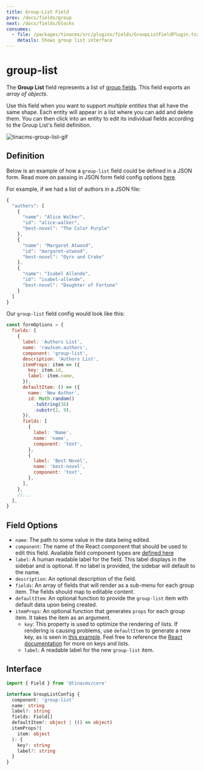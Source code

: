 ```yaml
---
title: Group-List Field
prev: /docs/fields/group
next: /docs/fields/blocks
consumes:
  - file: /packages/tinacms/src/plugins/fields/GroupListFieldPlugin.tsx
    details: Shows group list interface
---
```


# group-list

The **Group List** field represents a list of [group fields](https://github.com/taylorux/tinacms.org/tree/ec3e5c1e5736454379815f45595441bd79d85a2d/docs/fields/group/README.md). This field exports an _array of objects_.

Use this field when you want to support _multiple entities_ that all have the same shape. Each entity will appear in a list where you can add and delete them. You can then click into an entity to edit its individual fields according to the Group List's field definition.

![tinacms-group-list-gif](https://github.com/taylorux/tinacms.org/tree/ec3e5c1e5736454379815f45595441bd79d85a2d/gif/group-list.gif)

## Definition

Below is an example of how a `group-list` field could be defined in a JSON form. Read more on passing in JSON form field config options [here](https://github.com/taylorux/tinacms.org/tree/ec3e5c1e5736454379815f45595441bd79d85a2d/docs/gatsby/json/README.md#customizing-json-forms).

For example, if we had a list of authors in a JSON file:

```javascript
{
  "authors": [
    {
      "name": "Alice Walker",
      "id": "alice-walker",
      "best-novel": "The Color Purple"
    },
    {
      "name": "Margaret Atwood",
      "id": "margaret-atwood",
      "best-novel": "Oyrx and Crake"
    },
    {
      "name": "Isabel Allende",
      "id": "isabel-allende",
      "best-novel": "Daughter of Fortune"
    }
  ]
}
```

Our `group-list` field config would look like this:

```javascript
const formOptions = {
  fields: [
    {
      label: 'Authors List',
      name: 'rawJson.authors',
      component: 'group-list',
      description: 'Authors List',
      itemProps: item => ({
        key: item.id,
        label: item.name,
      }),
      defaultItem: () => ({
        name: 'New Author',
        id: Math.random()
          .toString(36)
          .substr(2, 9),
      }),
      fields: [
        {
          label: 'Name',
          name: 'name',
          component: 'text',
        },
        {
          label: 'Best Novel',
          name: 'best-novel',
          component: 'text',
        },
      ],
    },
    //...
  ],
}
```

## Field Options

* `name`: The path to some value in the data being edited.
* `component`: The name of the React component that should be used to edit this field. Available field component types are [defined here](https://github.com/taylorux/tinacms.org/tree/ec3e5c1e5736454379815f45595441bd79d85a2d/docs/fields/README.md)
* `label`: A human readable label for the field. This label displays in the sidebar and is optional. If no label is provided, the sidebar will default to the name.
* `description`: An optional description of the field.
* `fields`: An array of fields that will render as a sub-menu for each group item. The fields should map to editable content.
* `defaultItem`: An optional function to provide the `group-list` item with default data upon being created.
* `itemProps`: An optional function that generates `props` for each group item. It takes the item as an argument.
  * `key`: This property is used to optimize the rendering of lists. If rendering is causing problems, use `defaultItem` to generate a new key, as is seen in [this example](http://tinacms.org/docs/fields/group-list#definition). Feel free to reference the [React documentation](https://reactjs.org/docs/lists-and-keys.html) for more on keys and lists.
  * `label`: A readable label for the new `group-list` item.

## Interface

```typescript
import { Field } from '@tinacms/core'

interface GroupListConfig {
  component: 'group-list'
  name: string
  label?: string
  fields: Field[]
  defaultItem?: object | (() => object)
  itemProps?(
    item: object
  ): {
    key?: string
    label?: string
  }
}
```

